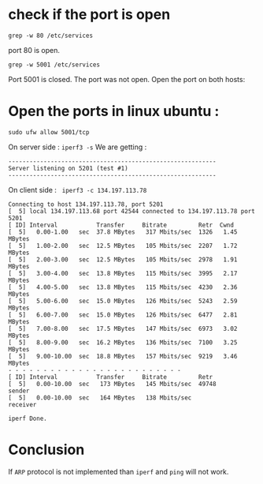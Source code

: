 # check if the port is open 

```
grep -w 80 /etc/services
```

port 80 is open.


```
grep -w 5001 /etc/services
```

Port 5001 is closed. 
The port was not open. Open the port on both hosts: 

# Open the ports in linux ubuntu : 

```
sudo ufw allow 5001/tcp
```

On server side : ``` iperf3 -s ``` We are getting : 
```
-----------------------------------------------------------
Server listening on 5201 (test #1)
-----------------------------------------------------------
```

On client side : ```  iperf3 -c 134.197.113.78 ```
```
Connecting to host 134.197.113.78, port 5201
[  5] local 134.197.113.68 port 42544 connected to 134.197.113.78 port 5201
[ ID] Interval           Transfer     Bitrate         Retr  Cwnd
[  5]   0.00-1.00   sec  37.8 MBytes   317 Mbits/sec  1326   1.45 MBytes       
[  5]   1.00-2.00   sec  12.5 MBytes   105 Mbits/sec  2207   1.72 MBytes       
[  5]   2.00-3.00   sec  12.5 MBytes   105 Mbits/sec  2978   1.91 MBytes       
[  5]   3.00-4.00   sec  13.8 MBytes   115 Mbits/sec  3995   2.17 MBytes       
[  5]   4.00-5.00   sec  13.8 MBytes   115 Mbits/sec  4230   2.36 MBytes       
[  5]   5.00-6.00   sec  15.0 MBytes   126 Mbits/sec  5243   2.59 MBytes       
[  5]   6.00-7.00   sec  15.0 MBytes   126 Mbits/sec  6477   2.81 MBytes       
[  5]   7.00-8.00   sec  17.5 MBytes   147 Mbits/sec  6973   3.02 MBytes       
[  5]   8.00-9.00   sec  16.2 MBytes   136 Mbits/sec  7100   3.25 MBytes       
[  5]   9.00-10.00  sec  18.8 MBytes   157 Mbits/sec  9219   3.46 MBytes       
- - - - - - - - - - - - - - - - - - - - - - - - -
[ ID] Interval           Transfer     Bitrate         Retr
[  5]   0.00-10.00  sec   173 MBytes   145 Mbits/sec  49748             sender
[  5]   0.00-10.00  sec   164 MBytes   138 Mbits/sec                  receiver

iperf Done.
```

# Conclusion 

If ```ARP``` protocol is not implemented than ```iperf``` and ```ping``` will not work. 
